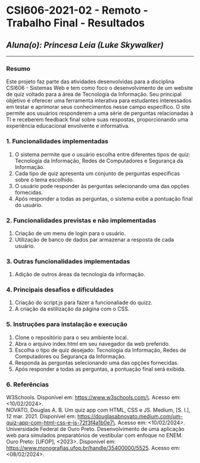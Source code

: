 # **CSI606-2021-02 - Remoto - Trabalho Final - Resultados**

## *Aluna(o): Princesa Leia (Luke Skywalker)*

--------------

<!-- Este documento tem como objetivo apresentar o projeto desenvolvido, considerando o que foi definido na proposta e o produto final. -->

### Resumo

Este projeto faz parte das atividades desenvolvidas para a disciplina CSI606 - Sistemas Web e tem como foco o desenvolvimento de um website de quiz voltado para a área de Tecnologia da Informação. Seu principal objetivo é oferecer uma ferramenta interativa para estudantes interessados em testar e aprimorar seus conhecimentos nesse campo específico. O site permite aos usuários responderem a uma série de perguntas relacionadas à TI e receberem feedback final sobre suas respostas, proporcionando uma experiência educacional envolvente e informativa.

### 1. Funcionalidades implementadas

1. O sistema permite que o usuário escolha entre diferentes tipos de quiz: Tecnologia da Informação, Redes de Computadores e Segurança da Informação.
2. Cada tipo de quiz apresenta um conjunto de perguntas específicas sobre o tema escolhido.
3. O usuário pode responder às perguntas selecionando uma das opções fornecidas.
4. Após responder a todas as perguntas, o sistema exibe a pontuação final do usuário.

### 2. Funcionalidades previstas e não implementadas

1. Criação de um menu de login para o usuário.
2. Utilização de banco de dados par armazenar a resposta de cada usuário.
<!-- Descrever as funcionalidades que eram previstas e não foram implementas, apresentando uma breve justificativa do porquê elas não foram incluídas -->

### 3. Outras funcionalidades implementadas

1. Adição de outros áreas da tecnologia da informação.
<!-- Descrever as funcionalidades implementas além daquelas que foram previstas, caso se aplique.  -->

### 4. Principais desafios e dificuldades

1. Criação do script.js para fazer a funcionaliade do quizz.
2. A criação da estilização da página com o CSS.
<!-- Descrever os principais desafios encontrados no desenvolvimento do trabalho, quais foram as dificuldades e como elas foram superadas e resolvidas. -->

### 5. Instruções para instalação e execução

1. Clone o repositório para o seu ambiente local.
2. Abra o arquivo index.html em seu navegador da web preferido.
3. Escolha o tipo de quiz desejado: Tecnologia da Informação, Redes de Computadores ou Segurança da Informação.
4. Responda às perguntas selecionando uma das opções fornecidas.
5. Após responder a todas as perguntas, a pontuação final será exibida.
<!-- Descrever o que deve ser feito para instalar (ou baixar) a aplicação, o que precisa ser configurando (parâmetros, banco de dados e afins) e como executá-la. -->

### 6. Referências
<!-- Referências podem ser incluídas, caso necessário. Utilize o padrão ABNT. -->
W3Schools. Disponível em: <https://www.w3schools.com/\>. Acesso em: <10/02/2024>.<br>
NOVATO, Douglas A. B. Um quiz app com HTML, CSS e JS. Medium, [S. l.], 12 mar. 2021. Disponível em: <https://douglasabnovato.medium.com/um-quiz-app-com-html-css-e-js-72f3f4a1b0e7\>. Acesso em: <10/02/2024>.<br>
Universidade Federal de Ouro Preto. Desenvolvimento de uma aplicação web para simulados preparatórios de vestibular com enfoque no ENEM. Ouro Preto: [UFOP], <2023>. Disponível em: <https://www.monografias.ufop.br/handle/35400000/5525>. Acesso em: <08/02/2024>.